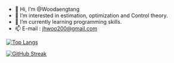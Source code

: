 - 👋 Hi, I’m @Woodaengtang
- 👀 I’m interested in estimation, optimization and Control theory.
- 🌱 I’m currently learning programming skills.
- 📫 E-mail : jhwoo200@gmail.com

[![Top Langs](https://github-readme-stats.vercel.app/api/top-langs/?username=Woodaengtang&layout=compact)](https://github.com/CMaybe/github-readme-stats)

<!--[![GitHub Streak](http://streak-stats.herokuapp.com?user=Woodaengtang&hide_border=true)](https://git.io/streak-stats)-->
[![GitHub Streak](https://streak-stats.demolab.com/?user=Woodaengtang)](https://git.io/streak-stats)
